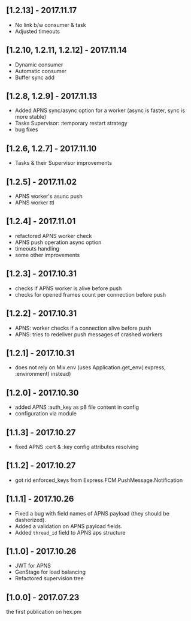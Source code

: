 ## [1.2.13] - 2017.11.17

* No link b/w consumer & task
* Adjusted timeouts

## [1.2.10, 1.2.11, 1.2.12] - 2017.11.14

* Dynamic consumer
* Automatic consumer
* Buffer sync add

## [1.2.8, 1.2.9] - 2017.11.13

* Added APNS sync/async option for a worker (async is faster, sync is more stable)
* Tasks Supervisor: :temporary restart strategy
* bug fixes

## [1.2.6, 1.2.7] - 2017.11.10

* Tasks & their Supervisor improvements

## [1.2.5] - 2017.11.02

* APNS worker's asunc push
* APNS worker ttl

## [1.2.4] - 2017.11.01

* refactored APNS worker check
* APNS push operation async option
* timeouts handling
* some other improvements

## [1.2.3] - 2017.10.31

* checks if APNS worker is alive before push
* checks for opened frames count per connection before push

## [1.2.2] - 2017.10.31

* APNS: worker checks if a connection alive before push
* APNS: tries to redeliver push messages of crashed workers

## [1.2.1] - 2017.10.31

* does not rely on Mix.env (uses Application.get_env(:express, :environment) instead)

## [1.2.0] - 2017.10.30

* added APNS :auth_key as p8 file content in config
* configuration via module

## [1.1.3] - 2017.10.27

* fixed APNS :cert & :key config attributes resolving

## [1.1.2] - 2017.10.27

* got rid enforced_keys from Express.FCM.PushMessage.Notification

## [1.1.1] - 2017.10.26

* Fixed a bug with field names of APNS payload (they should be dasherized).
* Added a validation on APNS payload fields.
* Added `thread_id` field to APNS aps structure

## [1.1.0] - 2017.10.26

* JWT for APNS
* GenStage for load balancing
* Refactored supervision tree

## [1.0.0] - 2017.07.23

the first publication on hex.pm
